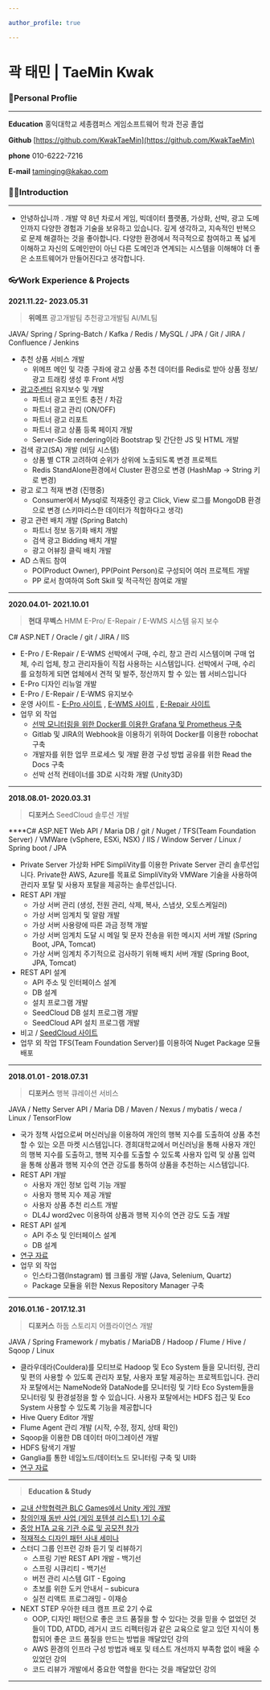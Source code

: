 ```yaml
---

author_profile: true

---
```


# 곽 태민 | TaeMin Kwak

### 🧒Personal Proflie

---

**Education**
홍익대학교 세종캠퍼스 게임소프트웨어 학과 전공 졸업

**Github**
[https://github.com/KwakTaeMin](https://github.com/KwakTaeMin)

**phone**
010-6222-7216

**E-mail**
[taminging@kakao.com](mailto:taminging@kakao.com)

### 💁‍♂️Introduction

---

- 안녕하십니까 . 개발 약 8년 차로서 게임, 빅데이터 플랫폼, 가상화, 선박, 광고 도메인까지 다양한 경험과 기술을 보유하고 있습니다. 깊게 생각하고, 지속적인 반복으로 문제 해결하는 것을 좋아합니다. 다양한 환경에서 적극적으로 참여하고 폭 넓게 이해하고 자신의 도메인만이 아닌 다른 도메인과 연계되는 시스템을 이해해야 더 좋은 소프트웨어가 만들어진다고 생각합니다.

### 👓Work Experience & Projects

**2021.11.22- 2023.05.31**

> **위메프**
광고개발팀
추천광고개발팀
AI/ML팀

JAVA/ Spring / Spring-Batch / Kafka / Redis / MySQL / JPA / Git / JIRA / Confluence / Jenkins
> 

- 추천 상품 서비스 개발
    - 위메프 메인 및 각종 구좌에 광고 상품 추천 데이터를 Redis로 받아 상품 정보/광고 트래킹 생성 후 Front 서빙
- [광고주센터](https://ad.wemakeprice.com/) 유지보수 및 개발
    - 파트너 광고 포인트 충전 / 차감
    - 파트너 광고 관리 (ON/OFF)
    - 파트너 광고 리포트
    - 파트너 광고 상품 등록 페이지 개발
    - Server-Side rendering이라 Bootstrap 및 간단한 JS 및 HTML 개발
- 검색 광고(SA) 개발 (비딩 시스템)
    - 상품 별 CTR 고려하여 순위가 상위에 노출되도록 변경 프로젝트
    - Redis StandAlone환경에서 Cluster 환경으로 변경 (HashMap → String 키로 변경)
- 광고 로그 적재 변경 (진행중)
    - Consumer에서 Mysql로 적재중인 광고 Click, View 로그를 MongoDB 환경으로 변경 (스키마리스한 데이터가 적합하다고 생각)
- 광고 관련 배치 개발 (Spring Batch)
    - 파트너 정보 동기화 배치 개발
    - 검색 광고 Bidding 배치 개발
    - 광고 어뷰징 클릭 배치 개발
- AD 스쿼드 참여
    - PO(Product Owner), PP(Point Person)로 구성되어 여러 프로젝트 개발
    - PP 로서 참여하여 Soft Skill 및 적극적인 참여로 개발

---

**2020.04.01- 2021.10.01**

> **현대 무벡스**
HMM E-Pro/ E-Repair / E-WMS 시스템 유지 보수

C# ASP.NET / Oracle / git / JIRA / IIS
> 

- E-Pro / E-Repair / E-WMS 선박에서 구매, 수리, 창고 관리 시스템이며 구매 업체, 수리 업체, 창고 관리자들이 직접 사용하는 시스템입니다. 선박에서 구매, 수리를 요청하게 되면 업체에서 견적 및 발주, 정산까지 할 수 있는 웹 서비스입니다
- E-Pro 디자인 리뉴얼 개발
- E-Pro / E-Repair / E-WMS 유지보수
- 운영 사이트 - [E-Pro 사이트](https://e-pro.hmm21.com/) , [E-WMS 사이트](https://e-wms.hmm21.com/login_W.aspx) , [E-Repair 사이트](https://erepair.hmm21.com/Login_H.aspx)
- 업무 외 작업
    - [선박 모니터링을 위한 Docker를 이용한 Grafana 및 Prometheus 구축](https://github.com/KwakTaeMin/Docker-Study/blob/main/DockerMonitoringSystem.md)
    - Gitlab 및 JIRA의 Webhook을 이용하기 위하여 Docker를 이용한 robochat 구축
    - 개발자를 위한 업무 프로세스 및 개발 환경 구성 방법 공유를 위한 Read the Docs 구축
    - 선박 선적 컨테이너를 3D로 시각화 개발 (Unity3D)

---

**2018.08.01- 2020.03.31**

> **디포커스** 
SeedCloud 솔루션 개발

****C# ASP.NET Web API / Maria DB / git / Nuget / TFS(Team Foundation Server) / VMWare
(vSphere, ESXi, NSX) / IIS / Window Server / Linux / Spring boot / JPA
> 

- Private Server 가상화 HPE SimpliVity를 이용한 Private Server 관리 솔루션입니다. Private한 AWS, Azure를 목표로 SimpliVity와 VMWare 기술을 사용하여 관리자 포탈 및 사용자 포탈을 제공하는 솔루션입니다.
- REST API 개발
    - 가상 서버 관리 (생성, 전원 관리, 삭제, 복사, 스냅샷, 오토스케일러)
    - 가상 서버 임계치 및 알람 개발
    - 가상 서버 사용량에 따른 과금 정책 개발
    - 가상 서버 임계치 도달 시 메일 및 문자 전송을 위한 메시지 서버 개발 (Spring Boot, JPA, Tomcat)
    - 가상 서버 임계치 주기적으로 검사하기 위해 배치 서버 개발 (Spring Boot, JPA, Tomcat)
- REST API 설계
    - API 주소 및 인터페이스 설계
    - DB 설계
    - 설치 프로그램 개발
    - SeedCloud DB 설치 프로그램 개발
    - SeedCloud API 설치 프로그램 개발
- 비고 / [SeedCloud 사이트](https://211.232.94.201:9090/)
- 업무 외 작업 
TFS(Team Foundation Server)를 이용하여 Nuget Package 모듈 배포

---

**2018.01.01 - 2018.07.31**

> **디포커스**
행복 큐레이션 서비스

JAVA / Netty Server API / Maria DB / Maven / Nexus / mybatis / weca / Linux / TensorFlow
> 

- 국가 정책 사업으로써 머신러닝을 이용하여 개인의 행복 지수를 도출하여 상품 추천할 수 있는 오픈 마켓 시스템입니다. 경희대학교에서 머신러닝을 통해 사용자 개인의 행복 지수를 도출하고, 행복 지수를 도출할 수 있도록 사용자 입력 및 상품 입력을 통해 상품과 행복 지수의 연관 강도를 통하여 상품을 추천하는 시스템입니다.
- REST API 개발
    - 사용자 개인 정보 입력 기능 개발
    - 사용자 행복 지수 제공 개발
    - 사용자 상품 추천 리스트 개발
    - DL4J word2vec 이용하여 상품과 행복 지수의 연관 강도 도출 개발
- REST API 설계
    - API 주소 및 인터페이스 설계
    - DB 설계
- [연구 자료](https://scienceon.kisti.re.kr/srch/selectPORSrchReport.do?cn=TRKO201600002471&dbt=TRKO)
- 업무 외 작업
    - 인스타그램(Instagram) 웹 크롤링 개발 (Java, Selenium, Quartz)
    - Package 모듈을 위한 Nexus Repository Manager 구축

---

**2016.01.16 - 2017.12.31**

> **디포커스**
하둡 스토리지 어플라이언스 개발

JAVA / Spring Framework / mybatis / MariaDB / Hadoop / Flume / Hive / Sqoop / Linux
> 

- 클라우데라(Couldera)를 모티브로 Hadoop 및  Eco System 들을 모니터링, 관리
및 편의 사용할 수 있도록 관리자 포탈, 사용자 포탈 제공하는 프로젝트입니다. 관리자
포탈에서는 NameNode와 DataNode를 모니터링 및 기타 Eco System들을 모니터링 및 환경설정을 할 수 있습니다. 사용자 포탈에서는 HDFS 접근 및 Eco System 사용할 수 있도록 기능을 제공합니다
- Hive Query Editor 개발
- Flume Agent 관리 개발 (시작, 수정, 정지, 상태 확인)
- Sqoop을 이용한 DB 데이터 마이그레이션 개발
- HDFS 탐색기 개발
- Ganglia를 통한 네임노드/데이터노드 모니터링 구축 및 UI화
- [연구 자료](https://scienceon.kisti.re.kr/srch/selectPORSrchReport.do?cn=TRKO201600015315)

---

> **Education & Study**
> 

- [교내 산학협력관 BLC Games에서 Unity 게임 개발](http://www.mncn.co.kr/news/articleView.html?idxno=4742)
- [창의인재 동반 사업 (게임 포텐셜 리스트) 1기 수료](https://www.mk.co.kr/news/business/view/2015/02/181959)
- [중앙 HTA 교육 기관 수료 및 공모전 참가](https://www.youtube.com/watch?v=nJfeH3m2N54)
- [적재적소 디자인 패턴 사내 세미나](https://www.youtube.com/watch?v=x-jYTef17PE&t=386s)
- 스터디 그룹 인프런 강좌 듣기 및 리뷰하기
    - 스프링 기반 REST API 개발 - 백기선
    - 스프링 시큐리티 - 백기선
    - 버전 관리 시스템 GIT - Egoing
    - 초보를 위한 도커 안내서 – subicura
    - 실전 리액트 프로그래밍 - 이재승
- NEXT STEP 우아한 테크 캠프 프로 2기 수료
    - OOP, 디자인 패턴으로 좋은 코드 품질을 할 수 있다는 것을 믿을 수 없었던 것들이 TDD, ATDD, 레거시 코드 리펙터링과 같은 교육으로 알고 있던 지식이 통합되어 좋은 코드 품질을 만드는 방법을 깨달았던 강의
    - AWS 환경의 인프라 구성 방법과 배포 및 테스트 개선까지 부족함 없이 배울 수 있었던 강의
    - 코드 리뷰가 개발에서 중요한 역할을 한다는 것을 깨달았던 강의
    

---
